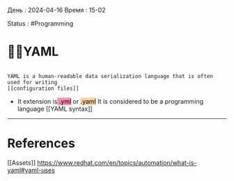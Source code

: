 День : 2024-04-16 
Время : 15-02

Status : #Programming  


# 👨‍💻YAML

```ad-note

YAML is a human-readable data serialization language that is often used for writing 
[[configuration files]]
```

 - It extension is<mark style="background: #FF5582A6;"> .yml</mark> or <mark style="background: #FFB86CA6;">.yaml</mark>
It is considered to be a programming language 
[[YAML syntax]] 

---
# References
[[Assets]]
https://www.redhat.com/en/topics/automation/what-is-yaml#yaml-uses

